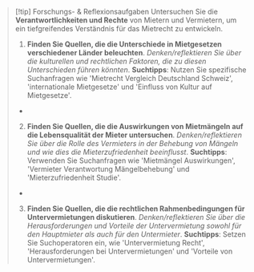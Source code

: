 >[!tip] Forschungs- & Reflexionsaufgaben
>Untersuchen Sie die **Verantwortlichkeiten und Rechte** von Mietern und Vermietern, um ein tiefgreifendes Verständnis für das Mietrecht zu entwickeln.
>1. **Finden Sie Quellen, die die Unterschiede in Mietgesetzen verschiedener Länder beleuchten**. *Denken/reflektieren Sie über die kulturellen und rechtlichen Faktoren, die zu diesen Unterschieden führen könnten*.
>**Suchtipps**: Nutzen Sie spezifische Suchanfragen wie 'Mietrecht Vergleich Deutschland Schweiz', 'internationale Mietgesetze' und 'Einfluss von Kultur auf Mietgesetze'.
>-
>2. **Finden Sie Quellen, die die Auswirkungen von Mietmängeln auf die Lebensqualität der Mieter untersuchen**. *Denken/reflektieren Sie über die Rolle des Vermieters in der Behebung von Mängeln und wie dies die Mieterzufriedenheit beeinflusst*.
>**Suchtipps**: Verwenden Sie Suchanfragen wie 'Mietmängel Auswirkungen', 'Vermieter Verantwortung Mängelbehebung' und 'Mieterzufriedenheit Studie'.
>-
>3. **Finden Sie Quellen, die die rechtlichen Rahmenbedingungen für Untervermietungen diskutieren**. *Denken/reflektieren Sie über die Herausforderungen und Vorteile der Untervermietung sowohl für den Hauptmieter als auch für den Untermieter*.
>**Suchtipps**: Setzen Sie Suchoperatoren ein, wie 'Untervermietung Recht', 'Herausforderungen bei Untervermietungen' und 'Vorteile von Untervermietungen'.

